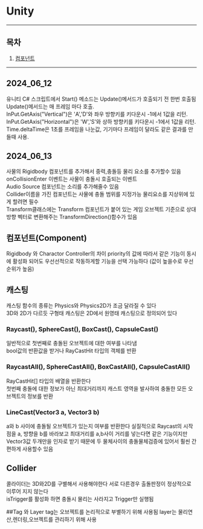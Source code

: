 # Unity
---
## 목차
1. [컴포넌트](#컴포넌트(Component))
---
## 2024_06_12
유니티 C# 스크립트에서 Start() 메소드는 Update()메서드가 호출되기 전 한번 호출됨 Update()메서드는 매 프레임 마다 호출.  
InPut.GetAxis("Vertical")은 'A','D'와 좌우 방향키를 키다운시 -1에서 1값을 리턴.  
InPut.GetAxis("Horizontal")은 'W','S'와 상하 방향키를 키다운시 -1에서 1값을 리턴.  
Time.deltaTime은 1초를 프레임을 나눈값, 기기마다 프레임이 달라도 같은 결과를 만들때 사용.  

## 2024_06_13
사물의 Rigidbody 컴포넌트를 추가해서 중력,충돌등 물리 요소를 추가할수 있음  
onCollisionEnter 이벤트는 사물이 충돌시 호출되는 이벤트  
Audio Source 컴포넌트는 소리를 추가해줄수 있음  
Collider이름을 가진 컴포넌트는 사물에 충돌 범위를 지정가능 물리요소를 지상위에 있게 할려면 필수  
Transform클래스에는 Transform 컴포넌트가 붙어 있는 게임 오브젝트 기준으로 상대 방향 벡터로 변환해주는 TransformDirection()함수가 있음  

## 컴포넌트(Component)
Rigidbody 와 Charactor Controller의 차이
priority의 값에 따라서 같은 기능이 동시에 활성화 되어도 우선선적으로 작동하게할 기능을 선택 가능하다 (값이 높을수로 우선순위가 높음)  

## 캐스팅
캐스팅 함수의 종류는 Physics와 Physics2D가 조금 달라질 수 있다  
3D와 2D가 다르듯 구형태 캐스팅은 2D에서 원영태 캐스팅으로 정의되어 있다   
### Raycast(), SphereCast(), BoxCast(), CapsuleCast() 
일반적으로 첫번째로 충돌된 오브젝트에 대한 여부를 나타냄  
bool값의 반환값을 받거나 RayCastHit 타입의 객체를 반환
### RaycastAll(), SphereCastAll(), BoxCastAll(), CapsuleCastAll()
RayCastHit[] 타입의 배열을 반환한다   
첫번째 충돌에 대한 정보가 아닌 최대거리까지 캐스트 영역을 발사하여 충돌한 모든 오브젝트의 정보를 반환
### LineCast(Vector3 a, Vector3 b)
a와 b 사이에 충돌될 오브젝트가 있는지 여부를 반환한다 실질적으로 Raycast의 시작점을 a, 방향을 b를 바라보고 최대거리를 a,b사이 거리를 넣는다면 같은 기능이지만   
Vector3값 두개만을 인자로 받기 때문에 두 물체사이의 충돌물체검증에 있어서 훨씬 간편하게 사용할수 있음

## Collider
콜라이더는 3D와2D를 구별해서 사용해야한다 서로 다른경우 출돌판정이 정상적으로 이루어 지지 않는다   
isTrigger를 활성화 하면 충돌시 물리는 사라지고 Trigger만 실행됨

##Tag 와 Layer
tag는 오브젝트를 논리적으로 부별하기 위해 사용됨 
layer는 물리연산,렌더링,오브젝트를 관리하기 위해 사용
